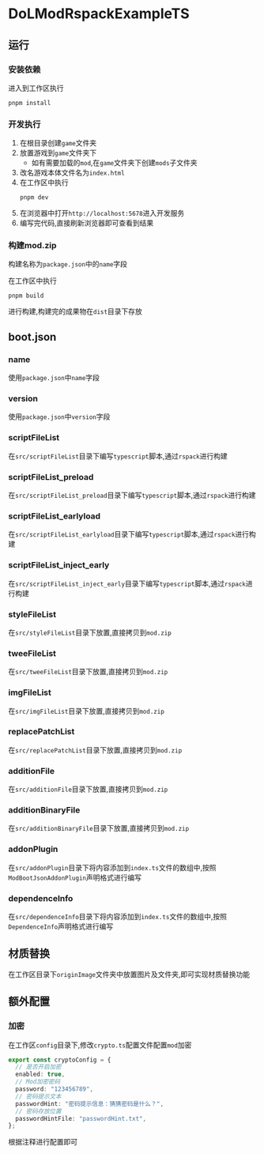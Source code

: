 # DoLModRspackExampleTS

## 运行

### 安装依赖

进入到工作区执行

```shell
pnpm install
```

### 开发执行

1. 在根目录创建`game`文件夹
2. 放置游戏到`game`文件夹下
   - 如有需要加载的`mod`,在`game`文件夹下创建`mods`子文件夹
3. 改名游戏本体文件名为`index.html`
4. 在工作区中执行
   ```shell
   pnpm dev
   ```
5. 在浏览器中打开`http://localhost:5678`进入开发服务
6. 编写完代码,直接刷新浏览器即可查看到结果

### 构建mod.zip

构建名称为`package.json`中的`name`字段

在工作区中执行

```shell
pnpm build
```

进行构建,构建完的成果物在`dist`目录下存放

## boot.json

### name

使用`package.json`中`name`字段

### version

使用`package.json`中`version`字段

### scriptFileList

在`src/scriptFileList`目录下编写`typescript`脚本,通过`rspack`进行构建

### scriptFileList_preload

在`src/scriptFileList_preload`目录下编写`typescript`脚本,通过`rspack`进行构建

### scriptFileList_earlyload

在`src/scriptFileList_earlyload`目录下编写`typescript`脚本,通过`rspack`进行构建

### scriptFileList_inject_early

在`src/scriptFileList_inject_early`目录下编写`typescript`脚本,通过`rspack`进行构建

### styleFileList

在`src/styleFileList`目录下放置,直接拷贝到`mod.zip`

### tweeFileList

在`src/tweeFileList`目录下放置,直接拷贝到`mod.zip`

### imgFileList

在`src/imgFileList`目录下放置,直接拷贝到`mod.zip`

### replacePatchList

在`src/replacePatchList`目录下放置,直接拷贝到`mod.zip`

### additionFile

在`src/additionFile`目录下放置,直接拷贝到`mod.zip`

### additionBinaryFile

在`src/additionBinaryFile`目录下放置,直接拷贝到`mod.zip`

### addonPlugin

在`src/addonPlugin`目录下将内容添加到`index.ts`文件的数组中,按照`ModBootJsonAddonPlugin`声明格式进行编写

### dependenceInfo

在`src/dependenceInfo`目录下将内容添加到`index.ts`文件的数组中,按照`DependenceInfo`声明格式进行编写

## 材质替换

在工作区目录下`originImage`文件夹中放置图片及文件夹,即可实现材质替换功能

## 额外配置

### 加密

在工作区`config`目录下,修改`crypto.ts`配置文件配置`mod`加密

```typescript
export const cryptoConfig = {
  // 是否开启加密
  enabled: true,
  // Mod加密密码
  password: "123456789",
  // 密码提示文本
  passwordHint: "密码提示信息：猜猜密码是什么？",
  // 密码存放位置
  passwordHintFile: "passwordHint.txt",
};
```

根据注释进行配置即可
